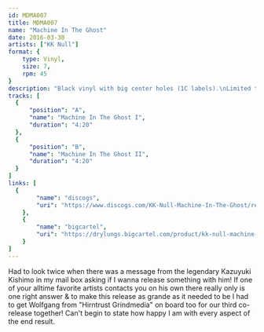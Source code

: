 ```yaml
---
id: MDMA007
title: MDMA007
name: "Machine In The Ghost"
date: 2016-03-30
artists: ["KK Null"]
format: {
    type: Vinyl,
    size: 7,
    rpm: 45
}
description: "Black vinyl with big center holes (1C labels).\nLimited to 300 copies."
tracks: [
  {
      "position": "A",
      "name": "Machine In The Ghost I",
      "duration": "4:20"
  },
  {
      "position": "B",
      "name": "Machine In The Ghost II",
      "duration": "4:20"
  }
]
links: [
  {
		"name": "discogs",
		"uri": "https://www.discogs.com/KK-Null-Machine-In-The-Ghost/release/8321551"
	},
	{
		"name": "bigcartel",
		"uri": "https://drylungs.bigcartel.com/product/kk-null-machine-in-the-ghost-7"
	}
]
---
```

Had to look twice when there was a message from the legendary Kazuyuki Kishimo in my mail box asking if I wanna release something with him! If one of your alltime favorite artists contacts you on his own there really only is one right answer & to make this release as grande as it needed to be I had to get Wolfgang from \"Hirntrust Grindmedia\" on board too for our third co-release together! Can't begin to state how happy I am with every aspect of the end result.
